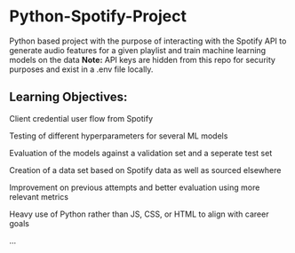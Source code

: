 # Python-Spotify-Project
Python based project with the purpose of interacting with the Spotify API to generate audio features for a given playlist and train machine learning models on the data
**Note:** API keys are hidden from this repo for security purposes and exist in a .env file locally.

## Learning Objectives:
Client credential user flow from Spotify

Testing of different hyperparameters for several ML models

Evaluation of the models against a validation set and a seperate test set

Creation of a data set based on Spotify data as well as sourced elsewhere

Improvement on previous attempts and better evaluation using more relevant metrics

Heavy use of Python rather than JS, CSS, or HTML to align with career goals

...
